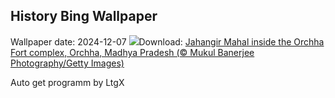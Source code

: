 ## History Bing Wallpaper
Wallpaper date: 2024-12-07
![](https://www.bing.com/th?id=OHR.OrchhaFort_EN-IN5765082916_UHD.jpg&w=1000)Download: [Jahangir Mahal inside the Orchha Fort complex, Orchha, Madhya Pradesh (© Mukul Banerjee Photography/Getty Images)](https://www.bing.com/th?id=OHR.OrchhaFort_EN-IN5765082916_UHD.jpg)

Auto get programm by LtgX
